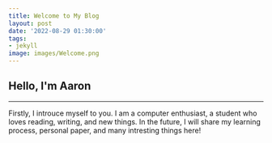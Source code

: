 ```yaml
---
title: Welcome to My Blog
layout: post
date: '2022-08-29 01:30:00'
tags:
- jekyll
image: images/Welcome.png
---
```


## Hello, I'm Aaron
---
<p>Firstly, I introuce myself to you. I am a computer enthusiast, a student who loves reading, writing, and new things.  In the future, I will share my learning process, personal paper, and many intresting things here!<p>
